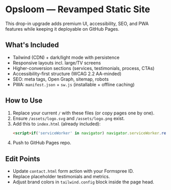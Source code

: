 
# Opsloom — Revamped Static Site

This drop-in upgrade adds premium UI, accessibility, SEO, and PWA features while keeping it deployable on GitHub Pages.

## What's Included
- Tailwind (CDN) + dark/light mode with persistence
- Responsive layouts incl. large/TV screens
- Higher-conversion sections (services, testimonials, process, CTAs)
- Accessibility-first structure (WCAG 2.2 AA-minded)
- SEO: meta tags, Open Graph, sitemap, robots
- PWA: `manifest.json` + `sw.js` (installable + offline caching)

## How to Use
1. Replace your current `/` with these files (or copy pages one by one).
2. Ensure `/assets/logo.svg` and `/assets/logo.png` exist.
3. Add this to `index.html` (already included):
   ```html
   <script>if('serviceWorker' in navigator) navigator.serviceWorker.register('/sw.js');</script>
   ```
4. Push to GitHub Pages repo.

## Edit Points
- Update `contact.html` form action with your Formspree ID.
- Replace placeholder testimonials and metrics.
- Adjust brand colors in `tailwind.config` block inside the page head.

